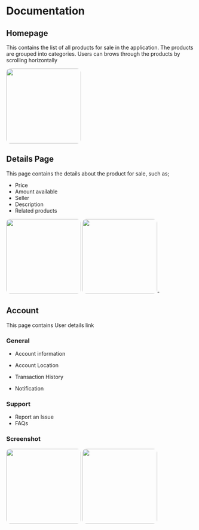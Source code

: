 # Documentation

## Homepage

This contains the list of all products for sale in the application.
The products are grouped into categories. Users can brows through the products by scrolling horizontally

<image style="border-radius:10px;" src="./assets/images/ss/home.jpg" width="200"/>

## Details Page

This page contains the details about the product for sale, such as;

- Price
- Amount available
- Seller
- Description
- Related products

<image style="border-radius:10px;" src="./assets/images/ss/details-1.jpg" width="200"/>
<image style="border-radius:10px;" src="./assets/images/ss/details-2.jpg" width="200"/>-

## Account

This page contains User details link

### General
- Account information

- Account Location
- Transaction History
- Notification

### Support
- Report an Issue
- FAQs

### Screenshot

<image style="border-radius:10px;" src="./assets/images/ss/Account_page.jpg" width="200"/>
<image style="border-radius:10px;" src="./assets/images/ss/Profile_Page.jpg" width="200"/>